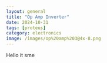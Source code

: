 ```yaml
---
layout: general
title: "Op Amp Inverter"
date: 2024-10-31
tags: [proteus]
category: electronics
image: /images/op%20amp%203@4x-8.png
---
```


Hello it sme 